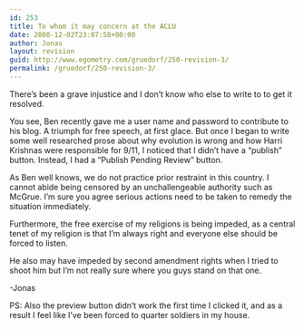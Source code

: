 ```yaml
---
id: 253
title: To whom it may concern at the ACLU
date: 2008-12-02T23:07:58+00:00
author: Jonas
layout: revision
guid: http://www.egometry.com/gruedorf/250-revision-3/
permalink: /gruedorf/250-revision-3/
---
```

There&#8217;s been a grave injustice and I don&#8217;t know who else to write to to get it resolved.

You see, Ben recently gave me a user name and password to contribute to his blog. A triumph for free speech, at first glace. But once I began to write some well researched prose about why evolution is wrong and how Harri Krishnas were responsible for 9/11, I noticed that I didn&#8217;t have a &#8220;publish&#8221; button. Instead, I had a &#8220;Publish Pending Review&#8221; button.

As Ben well knows, we do not practice prior restraint in this country. I cannot abide being censored by an unchallengeable authority such as McGrue. I&#8217;m sure you agree serious actions need to be taken to remedy the situation immediately.

Furthermore, the free exercise of my religions is being impeded, as a central tenet of my religion is that I&#8217;m always right and everyone else should be forced to listen.

He also may have impeded by second amendment rights when I tried to shoot him but I&#8217;m not really sure where you guys stand on that one.

-Jonas

PS: Also the preview button didn&#8217;t work the first time I clicked it, and as a result I feel like I&#8217;ve been forced to quarter soldiers in my house.
